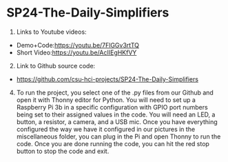 # SP24-The-Daily-Simplifiers
1. Links to Youtube videos:
* Demo+Code:https://youtu.be/7FlGGv3rtTQ
* Short Video:https://youtu.be/AcIIEgHKfVY


2. Link to Github source code:
* https://github.com/csu-hci-projects/SP24-The-Daily-Simplifiers

4. To run the project, you select one of the .py files from our Github and open it with Thonny editor for Python. You will need to set up a Raspberry Pi 3b in a specific configuration with GPIO port numbers being set to their assigned values in the code. You will need an LED, a button, a resistor, a camera, and a USB mic. Once you have everything configured the way we have it configured in our pictures in the miscellaneous folder, you can plug in the Pi and open Thonny to run the code. Once you are done running the code, you can hit the red stop button to stop the code and exit.
